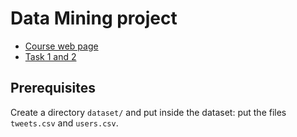 # Data Mining project
- [Course web page](http://didawiki.cli.di.unipi.it/doku.php/magistraleinformatica/dmi/start)
- [Task 1 and 2](./projectdescriptiondm2022-new.pdf)

## Prerequisites
Create a directory ``dataset/`` and put inside the dataset: put the files ``tweets.csv`` and ``users.csv``.

